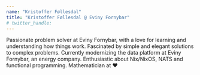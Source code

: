 ```yaml
---
name: "Kristoffer Føllesdal"
title: "Kristoffer Føllesdal @ Eviny Fornybar"
# twitter_handle: 
---
```

Passionate problem solver at Eviny Fornybar, with a love for learning and understanding how things work. Fascinated by simple and elegant solutions to complex problems. Currently modernizing the data platform at Eviny Fornybar, an energy company. Enthusiastic about Nix/NixOS, NATS and functional programming. Mathematician at ❤️

